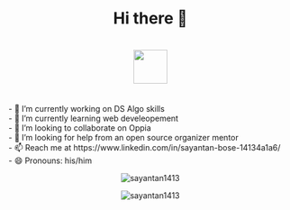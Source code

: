### <h1 align="center">Hi there 👋 <h1>
<h1 align="center"><img src="https://thumbs.gfycat.com/ChubbyBreakableDuiker.webp"  height="60" /></h1></p>
<br>
- 🔭 I’m currently working on DS Algo skills<br>
- 🌱 I’m currently learning web develeopement<br>
- 👯 I’m looking to collaborate on Oppia<br>
- 🤔 I’m looking for help from an open source organizer mentor<br>
- 📫 Reach me at https://www.linkedin.com/in/sayantan-bose-14134a1a6/<br>
- 😄 Pronouns: his/him<br>

<p align="center"><img align="center" src="https://github-readme-stats.vercel.app/api?username=sayantan1413&show_icons=true&theme=tokyonight" alt="sayantan1413" /></p>
<p align="center"><img align="center" src="https://github-readme-stats.vercel.app/api/top-langs?username=sayantan1413&show_icons=true&locale=en&layout=demo" alt="sayantan1413" /></p>

